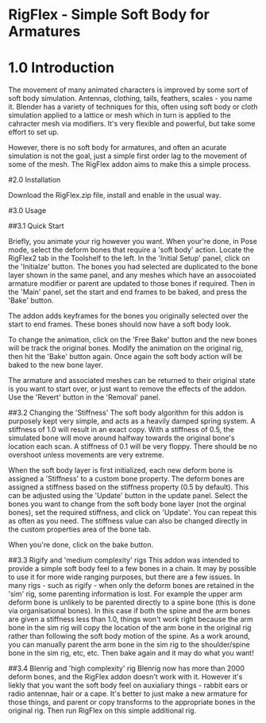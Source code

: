 # RigFlex - Simple Soft Body for Armatures

# 1.0 Introduction
The movement of many animated characters is improved by some sort of soft body simulation. Antennas, clothing, tails, feathers, scales - you name it. Blender has a variety of techniques for this, often using soft body or cloth simulation applied to a lattice or mesh which in turn is applied to the cahracter mesh via modifiers. It's very flexible and powerful, but take some effort to set up.

However, there is no soft body for armatures, and often an acurate simulation is not the goal, just a simple first order lag to the movement of some of the mesh. The RigFlex addon aims to make this a simple process. 

#2.0 Installation

Download the RigFlex.zip file, install and enable in the usual way.

#3.0 Usage

##3.1 Quick Start

Briefly, you animate your rig however you want. When your're done, in Pose mode, select the deform bones that require a 'soft body' action. Locate the RigFlex2 tab in the Toolshelf to the left. In the 'Initial Setup' panel, click on the 'Initialze' button. The bones you had selected are duplicated to the bone layer shown in the same panel, and any meshes which have an assocoiated armature modifier or parent are updated to those bones if required. Then in the 'Main' panel, set the start and end frames to be baked, and press the 'Bake' button.

The addon adds keyframes for the bones you originally selected over the start to end frames. These bones should now have a soft body look. 

To change the animation, click on the 'Free Bake' button and the new bones will be track the original bones. Modify the animation on the original rig, then hit the 'Bake' button again. Once again the soft body action will be baked to the new bone layer.

The armature and associated meshes can be returned to their original state is you want to start over, or just want to remove the effects of the addon. Use the 'Revert' button in the 'Removal' panel.

##3.2 Changing the 'Stiffness'
The soft body algorithm for this addon is purposely kept very simple, and acts as a heavily damped spring system. A stiffness of 1.0 will result in an exact copy. With a stiffness of 0.5, the simulated bone will move around halfway towards the original bone's location each scan. A stiffness of 0.1 will be very floppy. There should be no overshoot unless movements are very extreme.

When the soft body layer is first initialized, each new deform bone is assigned a 'Stiffness' to a custom bone property. The deform bones are assigned a stiffness  based on the stiffness property (0.5 by default). This can be adjusted using the 'Update' button in the update panel. Select the bones you want to change from the soft body bone layer (not the orginal bones), set the required stiffness, and click on 'Update'. You can repeat this as often as you need.  The stiffness value can also be changed directly in the custom properties area of the bone tab.

When you're done, click on the bake button. 

##3.3 Rigify and 'medium complexity' rigs
This addon was intended to provide a simple soft body feel to a few bones in a chain. It may by possible to use it for more wide ranging purposes, but there are a few issues. In many rigs - such as rigify - when only the deform bones are retained in the 'sim' rig, some parenting information is lost. For example the upper arm deform bone is unlikely to be parented directly to a spine bone (this is done via organisational bones). In this case if both the spine and the arm bones are given a stiffness less than 1.0, things won't work right because the arm bone in the sim rig will copy the location of the arm bone in the original rig rather than following the soft body motion of the spine. As a work around, you can manually parent the arm bone in the sim rig to the shoulder/spine bone in the sim rig, etc, etc. Then bake again and it may do what you want!

##3.4 Blenrig and 'high complexity' rig
Blenrig now has more than 2000 deform bones, and the RigFlex addon doesn't work with it. However it's liekly that you want the soft body feel on auxialiary things - rabbit ears or radio antennae, hair or a cape. It's better to just make a new armature for those things, and parent or copy transforms to the appropriate bones in the original rig. Then run RigFlex on this simple additional rig.

